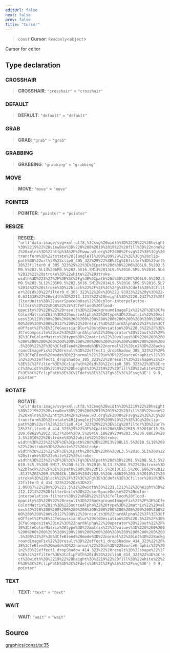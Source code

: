 ```yaml
---
editUrl: false
next: false
prev: false
title: "Cursor"
---
```


> `const` **Cursor**: `Readonly`\<`object`\>

Cursor for editor

## Type declaration

### CROSSHAIR

> **CROSSHAIR**: `"crosshair"` = `"crosshair"`

### DEFAULT

> **DEFAULT**: `"default"` = `"default"`

### GRAB

> **GRAB**: `"grab"` = `"grab"`

### GRABBING

> **GRABBING**: `"grabbing"` = `"grabbing"`

### MOVE

> **MOVE**: `"move"` = `"move"`

### POINTER

> **POINTER**: `"pointer"` = `"pointer"`

### RESIZE

> **RESIZE**: `"url('data:image/svg+xml;utf8,%3Csvg%20width%3D%2219%22%20height%3D%2219%22%20viewBox%3D%220%200%2019%2019%22%20fill%3D%22none%22%20xmlns%3D%22http%3A%2F%2Fwww.w3.org%2F2000%2Fsvg%22%3E%3Cg%20transform%3D%22rotate%28{{angle}}%209%209%29%22%3E%3Cg%20clip-path%3D%22url%28%23clip0_305_323%29%22%3E%3Cg%20filter%3D%22url%28%23filter0_d_305_323%29%22%3E%3Cpath%20d%3D%22M6%206L9.5%202.5M9.5%202.5L13%206M9.5%202.5V16.5M13%2013L9.5%2016.5M9.5%2016.5L6%2013%22%20stroke%3D%22white%22%20stroke-width%3D%223%22%2F%3E%3C%2Fg%3E%3Cpath%20d%3D%22M7%205L9.5%202.5M9.5%202.5L12%205M9.5%202.5V16.5M12%2014L9.5%2016.5M9.5%2016.5L7%2014%22%20stroke%3D%22black%22%2F%3E%3C%2Fg%3E%3Cdefs%3E%3Cfilter%20id%3D%22filter0_d_305_323%22%20x%3D%223.93933%22%20y%3D%22-0.621338%22%20width%3D%2211.1213%22%20height%3D%2220.2427%22%20filterUnits%3D%22userSpaceOnUse%22%20color-interpolation-filters%3D%22sRGB%22%3E%3CfeFlood%20flood-opacity%3D%220%22%20result%3D%22BackgroundImageFix%22%2F%3E%3CfeColorMatrix%20in%3D%22SourceAlpha%22%20type%3D%22matrix%22%20values%3D%220%200%200%200%200%200%200%200%200%200%200%200%200%200%200%200%200%200%20127%200%22%20result%3D%22hardAlpha%22%2F%3E%3CfeOffset%2F%3E%3CfeGaussianBlur%20stdDeviation%3D%220.5%22%2F%3E%3CfeComposite%20in2%3D%22hardAlpha%22%20operator%3D%22out%22%2F%3E%3CfeColorMatrix%20type%3D%22matrix%22%20values%3D%220%200%200%200%200%200%200%200%200%200%200%200%200%200%200%200%200%200%200.5%200%22%2F%3E%3CfeBlend%20mode%3D%22normal%22%20in2%3D%22BackgroundImageFix%22%20result%3D%22effect1_dropShadow_305_323%22%2F%3E%3CfeBlend%20mode%3D%22normal%22%20in%3D%22SourceGraphic%22%20in2%3D%22effect1_dropShadow_305_323%22%20result%3D%22shape%22%2F%3E%3C%2Ffilter%3E%3CclipPath%20id%3D%22clip0_305_323%22%3E%3Crect%20width%3D%2219%22%20height%3D%2219%22%20fill%3D%22white%22%2F%3E%3C%2FclipPath%3E%3C%2Fdefs%3E%3C%2Fg%3E%3C%2Fsvg%3E') 9 9, pointer"`

### ROTATE

> **ROTATE**: `"url('data:image/svg+xml;utf8,%3Csvg%20width%3D%2219%22%20height%3D%2219%22%20viewBox%3D%220%200%2019%2019%22%20fill%3D%22none%22%20xmlns%3D%22http%3A%2F%2Fwww.w3.org%2F2000%2Fsvg%22%3E%3Cg%20transform%3D%22rotate%28{{angle}}%209%209%29%22%3E%3Cg%20clip-path%3D%22url%28%23clip0_414_323%29%22%3E%3Cg%20filter%3D%22url%28%23filter0_d_414_323%29%22%3E%3Cpath%20d%3D%22M15.5%2010C15.5%206.68629%2012.8137%204%209.5%204C6.18629%204%203.5%206.68629%203.5%2010%22%20stroke%3D%22white%22%20stroke-width%3D%223%22%2F%3E%3Cpath%20d%3D%22M13%208L15.5%2010.5L18%208%22%20stroke%3D%22white%22%20stroke-width%3D%223%22%2F%3E%3Cpath%20d%3D%22M6%208L3.5%2010.5L1%208%22%20stroke%3D%22white%22%20stroke-width%3D%223%22%2F%3E%3C%2Fg%3E%3Cpath%20d%3D%22M1.5%208.5L3.5%2010.5L5.5%208.5M17.5%208.5L15.5%2010.5L13.5%208.5%22%20stroke%3D%22black%22%2F%3E%3Cpath%20d%3D%22M15.5%2010C15.5%206.68629%2012.8137%204%209.5%204C6.18629%204%203.5%206.68629%203.5%2010%22%20stroke%3D%22black%22%2F%3E%3C%2Fg%3E%3Cdefs%3E%3Cfilter%20id%3D%22filter0_d_414_323%22%20x%3D%22-1.06067%22%20y%3D%221.5%22%20width%3D%2221.1213%22%20height%3D%2212.1213%22%20filterUnits%3D%22userSpaceOnUse%22%20color-interpolation-filters%3D%22sRGB%22%3E%3CfeFlood%20flood-opacity%3D%220%22%20result%3D%22BackgroundImageFix%22%2F%3E%3CfeColorMatrix%20in%3D%22SourceAlpha%22%20type%3D%22matrix%22%20values%3D%220%200%200%200%200%200%200%200%200%200%200%200%200%200%200%200%200%200%20127%200%22%20result%3D%22hardAlpha%22%2F%3E%3CfeOffset%2F%3E%3CfeGaussianBlur%20stdDeviation%3D%220.5%22%2F%3E%3CfeComposite%20in2%3D%22hardAlpha%22%20operator%3D%22out%22%2F%3E%3CfeColorMatrix%20type%3D%22matrix%22%20values%3D%220%200%200%200%200%200%200%200%200%200%200%200%200%200%200%200%200%200%200.5%200%22%2F%3E%3CfeBlend%20mode%3D%22normal%22%20in2%3D%22BackgroundImageFix%22%20result%3D%22effect1_dropShadow_414_323%22%2F%3E%3CfeBlend%20mode%3D%22normal%22%20in%3D%22SourceGraphic%22%20in2%3D%22effect1_dropShadow_414_323%22%20result%3D%22shape%22%2F%3E%3C%2Ffilter%3E%3CclipPath%20id%3D%22clip0_414_323%22%3E%3Crect%20width%3D%2219%22%20height%3D%2219%22%20fill%3D%22white%22%2F%3E%3C%2FclipPath%3E%3C%2Fdefs%3E%3C%2Fg%3E%3C%2Fsvg%3E') 9 9, pointer"`

### TEXT

> **TEXT**: `"text"` = `"text"`

### WAIT

> **WAIT**: `"wait"` = `"wait"`

## Source

[graphics/const.ts:35](https://github.com/dgmjs/dgmjs/blob/c296d113d513e412f08f9016159ca40d11e704cd/packages/core/src/graphics/const.ts#L35)

